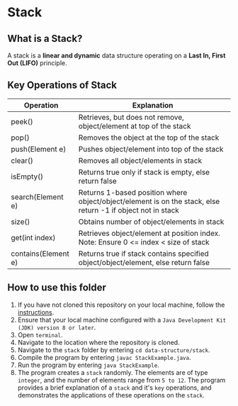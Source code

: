 # Stack

## What is a Stack?
A stack is a **linear and dynamic** data structure operating on a **Last In, First Out (LIFO)** principle.

## Key Operations of Stack
Operation                | Explanation
-------------------------| --------------------------------------------------------------------------------------------------------------
peek()                   | Retrieves, but does not remove, object/element at top of the stack
pop()                    | Removes the object at the top of the stack
push(Element e)          | Pushes object/element into top of the stack
clear()                  | Removes all object/elements in stack
isEmpty()                | Returns true only if stack is empty, else return false
search(Element e)        | Returns 1-based position where object/object/element is on the stack, else return -1 if object not in stack
size()                   | Obtains number of object/elements in stack
get(int index)           | Retrieves object/element at position index. Note: Ensure 0 <= index < size of stack
contains(Element e)      | Returns true if stack contains specified object/object/element, else return false

## How to use this folder
1. If you have not cloned this repository on your local machine, follow the [instructions](https://github.com/shumarb/notes-and-code#how-to-use-this-repository).
2. Ensure that your local machine configured with a `Java Development Kit (JDK) version 8 or later`.
3. Open `terminal`.
4. Navigate to the location where the repository is cloned.
5. Navigate to the `stack` folder by entering `cd data-structure/stack`.
6. Compile the program by entering `javac StackExample.java`.
7. Run the program by entering `java StackExample`.
8. The program creates a `stack` randomly. The elements are of type `integer`, and the number of elements range from `5 to 12`. The program provides a brief explanation of a `stack` and it's `key` operations, and demonstrates the applications of these operations on the `stack`.

